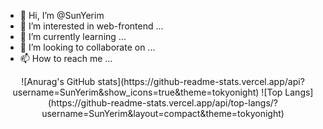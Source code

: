 - 👋 Hi, I’m @SunYerim
- 👀 I’m interested in web-frontend ...
- 🌱 I’m currently learning ...
- 💞️ I’m looking to collaborate on ...
- 📫 How to reach me ...

<div align="center">
![Anurag's GitHub stats](https://github-readme-stats.vercel.app/api?username=SunYerim&show_icons=true&theme=tokyonight)
![Top Langs](https://github-readme-stats.vercel.app/api/top-langs/?username=SunYerim&layout=compact&theme=tokyonight)
</div>
<!---
SunYerim/SunYerim is a ✨ special ✨ repository because its `README.md` (this file) appears on your GitHub profile.
You can click the Preview link to take a look at your changes.
--->
